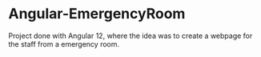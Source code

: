 # Angular-EmergencyRoom 
Project done with Angular 12, where the idea was to create a webpage for the staff from a emergency room. 
